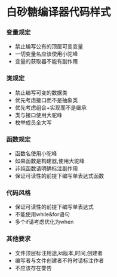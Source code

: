 # 白砂糖编译器代码样式
### 变量规定
- 禁止编写公有的顶层可变变量
- 一切变量名应该使用小驼峰
- 变量的获取器不能有副作用
### 类规定
- 禁止编写可变的数据类
- 优先考虑接口而不是抽象类
- 优先考虑组合+实现而不是继承
- 类与接口使用大驼峰
- 枚举成员全大写
### 函数规定
- 函数名使用小驼峰
- 如果函数是构建器,使用大驼峰
- 非纯函数请明确标注副作用
- 保证可读性的前提下编写单表达式函数
### 代码风格
- 保证可读性的前提下编写单表达式
- 不能使用while&for语句
- 多个if请考虑优化为when
### 其他要求
- 文件顶层标注用途,kt版本,时间,创建者
- 编写者与文件创建者不符时请标注作者
- 不应该存在警告
